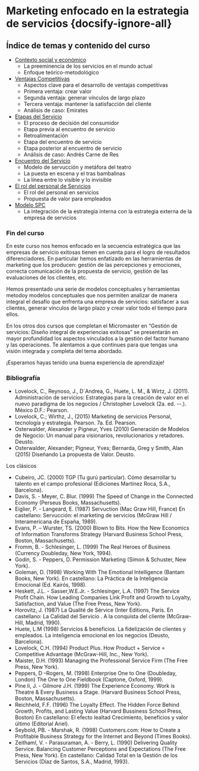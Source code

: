 # Marketing enfocado en la estrategia de servicios {docsify-ignore-all}

## Índice de temas y contenido del curso

- [Contexto social y económico](/cursos/marketing/uncordobax/mcm001/contexto.md)
  - La preeminencia de los servicios en el mundo actual
  - Enfoque teórico-metodológico
- [Ventajas Competitivas](/cursos/marketing/uncordobax/mcm001/ventajas.md)
  - Aspectos clave para el desarrollo de ventajas competitivas
  - Primera ventaja: crear valor
  - Segunda ventaja: generar vínculos de largo plazo
  - Tercera ventaja: mantener la satisfacción del cliente
  - Análisis de caso: Emirates
- [Etapas del Servicio](/cursos/marketing/uncordobax/mcm001/etapas.md)
  - El proceso de decisión del consumidor
  - Etapa previa al encuentro de servicio
  - Retroalimentación
  - Etapa del encuentro de servicio
  - Etapa posterior al encuentro de servicio
  - Análisis de caso: Andrés Carne de Res
- [Encuentro del Servicio](/cursos/marketing/uncordobax/mcm001/encuentro.md)
  - Modelo de servucción y metáfora del teatro
  - La puesta en escena y el tras bambalinas
  - La línea entre lo visible y lo invisible
- [El rol del personal de Servicios](/cursos/marketing/uncordobax/mcm001/personal.md)
  - El rol del personal en servicios
  - Propuesta de valor para empleados
- [Modelo SPC](/cursos/marketing/uncordobax/mcm001/modelo-spc.md)
  - La integración de la estrategia interna con la estrategia externa de la empresa de servicios

### Fin del curso

En este curso nos hemos enfocado en la secuencia estratégica que las empresas de servicio exitosas tienen en cuenta para el logro de resultados diferenciadores. En particular hemos enfatizado en las herramientas de marketing que los producen: gestión de las percepciones y emociones, correcta comunicación de la propuesta de servicio, gestión de las evaluaciones de los clientes, etc.

Hemos presentado una serie de modelos conceptuales y herramientas metodoy modelos conceptuales que nos permiten analizar de manera integral el desafío que enfrenta una empresa de servicios: satisfacer a sus clientes, generar vínculos de largo plazo y crear valor todo el tiempo para ellos.

En los otros dos cursos que completan el Micromaster en “Gestión de servicios: Diseño integral de experiencias exitosas” se presentarán en mayor profundidad los aspectos vinculados a la gestión del factor humano y las operaciones. Te alentamos a que continues para que tengas una visión integrada y completa del tema abordado.

¡Esperamos hayas tenido una buena experiencia de aprendizaje!

### Bibliografía

- Lovelock, C., Reynoso, J., D´Andrea, G., Huete, L. M., & Wirtz, J. (2011). Administración de servicios: Estrategias para la creación de valor en el nuevo paradigma de los negocios / Christopher Lovelock (2a. ed. --.). México D.F.: Pearson. 
- Lovelock, C.; Wirthz, J., (2015) Marketing de servicios Personal, tecnología y estrategia. Pearson. 7a. Ed. Pearson. 
- Osterwalder, Alexander y Pigneur, Yves (2010) Generación de Modelos de Negocio: Un manual para visionarios, revolucionarios y retadores. Deusto.  
- Osterwalder, Alexander; Pigneur, Yves; Bernarda, Greg y Smith, Alan (2015) Diseñando La propuesta de Valor. Deusto.

Los clásicos

- Cubeiro, JC. (2000) TGP (Tu gurú particular). Cómo desarrollar tu talento en el campo profesional (Ediciones Martínez Roca, S.A., Barcelona).
- Davis, S. - Meyer, C. Blur. (1999) The Speed of Change in the Connected Economy (Perseus Books, Massachusetts).
- Eiglier, P. - Langeard, E. (1987) Servuction (Mac Graw Hill, France) En castellano: Servucción: el marketing de servicios (McGraw Hill / Interamericana de España, 1989).
- Evans, P. – Wurster, TS. (2000) Blown to Bits. How the New Economics of Information Transforms Strategy (Harvard Business School Press, Boston, Massachusetts).
- Fromm, B. - Schlesinger, L. (1999) The Real Heroes of Business (Currency Doubleday, New York, 1994).
- Godin, S. - Peppers, D. Permission Marketing (Simon & Schuster, New York).
- Goleman, D. (1998) Working With The Emotional Intelligence  (Bantam Books, New York). En castellano: La Práctica de la Inteligencia Emocional (Ed. Kairós, 1998).
- Heskett, J.L. - Sasser,W.E.Jr. -  Schlesinger, L.A. (1997) The Service Profit Chain. How Leading Companies Link Profit and Growth to Loyalty, Satisfaction, and Value (The Free Press, New York).
- Horovitz, J. (1987) La Qualité de Sérvice (Inter Editions, Paris. En castellano: La Calidad del Servicio . A la conquista del cliente (McGraw-Hill, Madrid, 1990).
- Huete, L.M (1998) Servicios & beneficios. La fidelización de clientes y empleados. La inteligencia emocional en los negocios (Deusto, Barcelona).
- Lovelock, C.H. (1994) Product Plus.  How Product + Service = Competitive Advantage (McGraw-Hill, Inc., New York).
- Maister, D.H. (1993) Managing the Professional Service Firm (The Free Press, New York).
- Peppers, D –Rogers, M. (1998) Enterprise One to One (Doubleday, London) The One to One Fieldbook (Captone, Oxford, 1999).
- Pine Ii, J. - Gilmore J.H. (1999) The Experience Economy. Work is Theatre & Every Business a Stage. (Harvard Business School Press, Boston, Massachusetts).
- Reichheld, F.F. (1996) The Loyalty Effect. The Hidden Force Behind Growth, Profits, and Lasting Value (Harvard Bussiness School Press, Boston) En castellano: El efecto lealtad Crecimiento, beneficios y valor último (Editorial Ariel).
- Seybold, PB. - Marshak, R. (1998) Customers.com: How to Create a Profitable Business Strategy for the Internet and Beyond (Times Books).
- Zeithaml, V. - Parasuraman, A. - Berry, L. (1990) Delivering Quality Service. Balancing Customer Perceptions and Expectations (The Free Press, New York). En castellano: Calidad Total en la Gestión de los Servicios (Díaz de Santos, S.A., Madrid, 1993).

